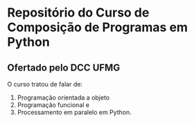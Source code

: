 # Repositório do Curso de Composição de Programas em Python
## Ofertado pelo DCC UFMG

O curso tratou de falar de:
1. Programação orientada a objeto
2. Programação funcional e 
3. Processamento em paralelo em Python.